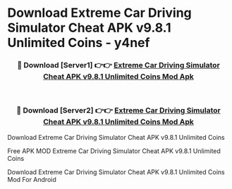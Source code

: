 # Download Extreme Car Driving Simulator Cheat APK v9.8.1 Unlimited Coins - y4nef



<div align="center">
<h3>🔴 Download [Server1] 👉👉 <a href="https://momento.my/?title=Extreme_Car_Driving_Simulator_Cheat_APK_v9.8.1_Unlimited_Coins">Extreme Car Driving Simulator Cheat APK v9.8.1 Unlimited Coins Mod Apk</a></h3><br>

<h3>🔴 Download [Server2] 👉👉 <a href="https://momento.my/?title=Extreme_Car_Driving_Simulator_Cheat_APK_v9.8.1_Unlimited_Coins">Extreme Car Driving Simulator Cheat APK v9.8.1 Unlimited Coins Mod Apk</a></h3>
</div>



Download Extreme Car Driving Simulator Cheat APK v9.8.1 Unlimited Coins 

Free APK MOD Extreme Car Driving Simulator Cheat APK v9.8.1 Unlimited Coins 

Download Extreme Car Driving Simulator Cheat APK v9.8.1 Unlimited Coins Mod For Android
